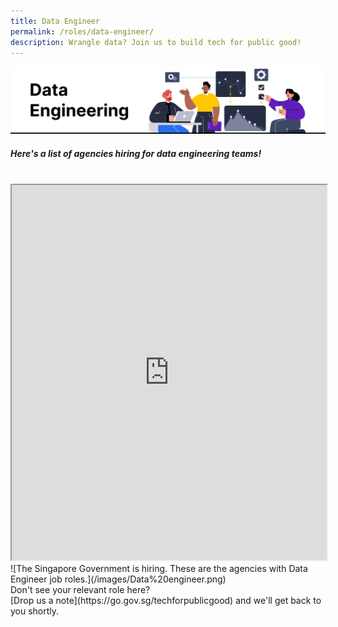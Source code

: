 ```yaml
---
title: Data Engineer
permalink: /roles/data-engineer/
description: Wrangle data? Join us to build tech for public good!
---
```

![The Singapore Government is hiring. These are the agencies with Data Engineer job roles.](/images/Data%20engineer.png)
##### Here's a list of agencies hiring for data engineering teams!
<br>
<iframe src="https://docs.google.com/spreadsheets/d/e/2PACX-1vRKeIHN2edATjW8zRU5HgoQ6UxtXEYtoeYa1PE2epVh4OlWr0fKP419IZieULRuMXWtNi5lseklG5br/pubhtml?gid=1734907326&amp;single=true&amp;widget=true&amp;headers=false" width="100%" height="600"></iframe>
![The Singapore Government is hiring. These are the agencies with Data Engineer job roles.](/images/Data%20engineer.png)
<br> Don't see your relevant role here? <br> [Drop us a note](https://go.gov.sg/techforpublicgood) and we'll get back to you shortly.
